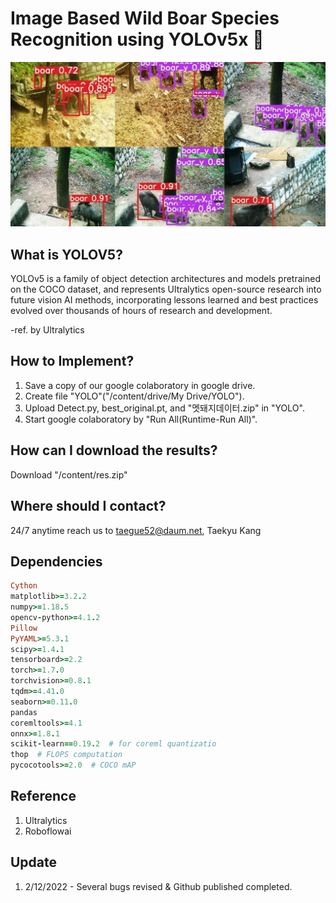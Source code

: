 # Image Based Wild Boar Species Recognition using YOLOv5x 🐗
![Watch the video](boar_sample.jpg)
## What is YOLOV5?

YOLOv5 is a family of object detection architectures and models pretrained on the COCO dataset, and represents Ultralytics open-source research into future vision AI methods, incorporating lessons learned and best practices evolved over thousands of hours of research and development.

-ref. by Ultralytics

## How to Implement?

1. Save a copy of our google colaboratory in google drive.
2. Create file "YOLO"("/content/drive/My Drive/YOLO").
3. Upload Detect.py, best_original.pt, and "멧돼지데이터.zip" in "YOLO".
4. Start google colaboratory by "Run All(Runtime-Run All)".

## How can I download the results?

Download "/content/res.zip"

## Where should I contact?

24/7 anytime reach us to taegue52@daum.net, Taekyu Kang


## Dependencies

```rb
Cython
matplotlib>=3.2.2
numpy>=1.18.5
opencv-python>=4.1.2
Pillow
PyYAML>=5.3.1
scipy>=1.4.1
tensorboard>=2.2
torch>=1.7.0
torchvision>=0.8.1
tqdm>=4.41.0
seaborn>=0.11.0
pandas
coremltools>=4.1
onnx>=1.8.1
scikit-learn==0.19.2  # for coreml quantizatio
thop  # FLOPS computation
pycocotools>=2.0  # COCO mAP
```

## Reference

1. Ultralytics
2. Roboflowai

## Update

1. 2/12/2022 - Several bugs revised & Github published completed.
